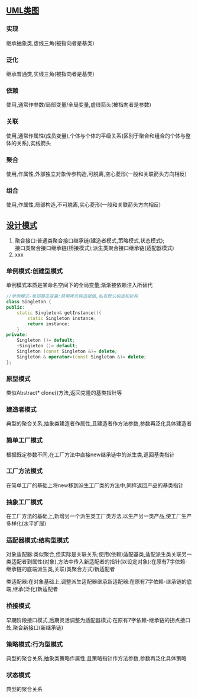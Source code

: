 ## [UML类图](https://design-patterns.readthedocs.io/zh_CN/latest/index.html)
### 实现
继承抽象类,虚线三角(被指向者是基类)

### 泛化
继承普通类,实线三角(被指向者是基类)

### 依赖
使用,通常作参数/局部变量/全局变量,虚线箭头(被指向者是参数)

### 关联
使用,通常作属性(成员变量),个体与个体的平级关系(区别于聚合和组合的个体与整体的关系),实线箭头

### 聚合
使用,作属性,外部独立对象传参构造,可脱离,空心菱形(一般和关联箭头方向相反)

### 组合
使用,作属性,局部构造,不可脱离,实心菱形(一般和关联箭头方向相反)

## [设计模式](https://design-patterns.readthedocs.io/zh_CN/latest/index.html)
1. 聚合接口:普通类聚合接口继承链(建造者模式,策略模式,状态模式);<br>接口类聚合接口继承链(桥接模式);派生类聚合接口继承链(适配器模式)
2. xxx

### 单例模式:创建型模式
单例模式本质是某命名空间下的全局变量;渐渐被依赖注入所替代
```cpp
//单例模式-局部静态变量:禁用拷贝构造赋值,私有默认构造和析构
class Singleton {
public:
	static Singleton& getInstance(){
		static Singleton instance;
		return instance;
	}
private:
	Singleton ()= default;
	~Singleton ()= default;
	Singleton (const Singleton &)= delete;
	Singleton & operator=(const Singleton &)= delete;
};
```
### 原型模式
类似Abstract* clone()方法,返回克隆的基类指针等

### 建造者模式
典型的聚合关系,抽象类建造者作属性,且建造者作方法参数,参数再泛化具体建造者

### 简单工厂模式
根据既定参数不同,在工厂方法中直接new继承链中的派生类,返回基类指针

### 工厂方法模式
在简单工厂的基础上将new移到派生工厂类的方法中,同样返回产品的基类指针

### 抽象工厂模式
在工厂方法的基础上,新增另一个派生类工厂类方法,以生产另一类产品,使工厂生产多样化(水平扩展)

### 适配器模式:结构型模式
对象适配器:类似聚合,但实际是关联关系;使用(依赖)适配基类,适配派生类关联另一类适配者到属性(对象),方法中传入新适配者的指针(以设定对象):在原有7字依赖-继承链的底端派生类,关联(类聚合方式)新适配者

类适配器:在对象基础上,调整派生适配器继承新适配器:在原有7字依赖-继承链的底端,继承(泛化)新适配者

### 桥接模式
早期阶段接口模式,后期灵活调整为适配器模式:在原有7字依赖-继承链的拐点接口处,聚合新接口(新继承链)

### 策略模式:行为型模式
典型的聚合关系,抽象类策略作属性,且策略指针作方法参数,参数再泛化具体策略

### 状态模式
典型的聚合关系
